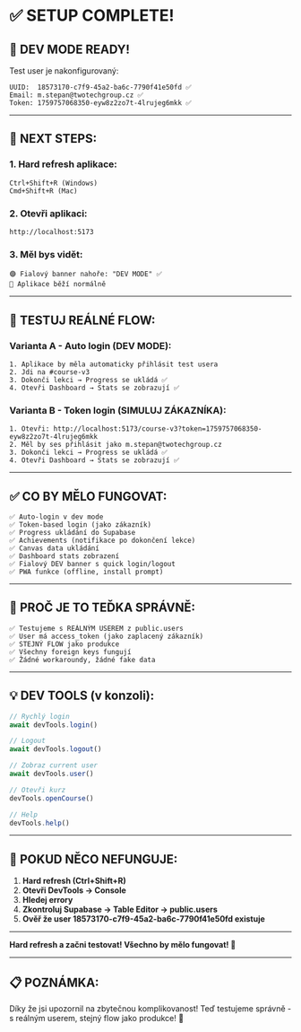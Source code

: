 # ✅ SETUP COMPLETE!

## **🎯 DEV MODE READY!**

Test user je nakonfigurovaný:

```
UUID:  18573170-c7f9-45a2-ba6c-7790f41e50fd ✅
Email: m.stepan@twotechgroup.cz ✅
Token: 1759757068350-eyw8z2zo7t-4lrujeg6mkk ✅
```

---

## **🚀 NEXT STEPS:**

### **1. Hard refresh aplikace:**
```
Ctrl+Shift+R (Windows)
Cmd+Shift+R (Mac)
```

### **2. Otevři aplikaci:**
```
http://localhost:5173
```

### **3. Měl bys vidět:**
```
🟣 Fialový banner nahoře: "DEV MODE" ✅
📱 Aplikace běží normálně
```

---

## **🧪 TESTUJ REÁLNÉ FLOW:**

### **Varianta A - Auto login (DEV MODE):**
```
1. Aplikace by měla automaticky přihlásit test usera
2. Jdi na #course-v3
3. Dokonči lekci → Progress se ukládá ✅
4. Otevři Dashboard → Stats se zobrazují ✅
```

### **Varianta B - Token login (SIMULUJ ZÁKAZNÍKA):**
```
1. Otevři: http://localhost:5173/course-v3?token=1759757068350-eyw8z2zo7t-4lrujeg6mkk
2. Měl by ses přihlásit jako m.stepan@twotechgroup.cz
3. Dokonči lekci → Progress se ukládá ✅
4. Otevři Dashboard → Stats se zobrazují ✅
```

---

## **✅ CO BY MĚLO FUNGOVAT:**

```
✅ Auto-login v dev mode
✅ Token-based login (jako zákazník)
✅ Progress ukládání do Supabase
✅ Achievements (notifikace po dokončení lekce)
✅ Canvas data ukládání
✅ Dashboard stats zobrazení
✅ Fialový DEV banner s quick login/logout
✅ PWA funkce (offline, install prompt)
```

---

## **🎯 PROČ JE TO TEĎKA SPRÁVNĚ:**

```
✅ Testujeme s REÁLNÝM USEREM z public.users
✅ User má access_token (jako zaplacený zákazník)
✅ STEJNÝ FLOW jako produkce
✅ Všechny foreign keys fungují
✅ Žádné workaroundy, žádné fake data
```

---

## **💡 DEV TOOLS (v konzoli):**

```javascript
// Rychlý login
await devTools.login()

// Logout
await devTools.logout()

// Zobraz current user
await devTools.user()

// Otevři kurz
devTools.openCourse()

// Help
devTools.help()
```

---

## **🐛 POKUD NĚCO NEFUNGUJE:**

1. **Hard refresh (Ctrl+Shift+R)**
2. **Otevři DevTools → Console**
3. **Hledej errory**
4. **Zkontroluj Supabase → Table Editor → public.users**
5. **Ověř že user 18573170-c7f9-45a2-ba6c-7790f41e50fd existuje**

---

**Hard refresh a začni testovat! Všechno by mělo fungovat! 🚀**

---

## **📋 POZNÁMKA:**

Díky že jsi upozornil na zbytečnou komplikovanost! Teď testujeme správně - s reálným userem, stejný flow jako produkce! 💯

